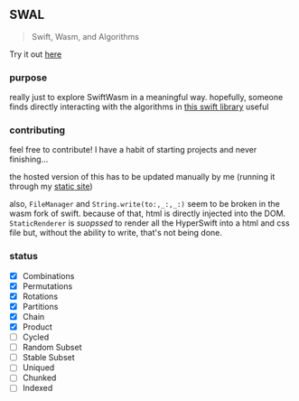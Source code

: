 ## SWAL

> Swift, Wasm, and Algorithms

Try it out [here](https://garrepi.dev/swal)

### purpose 

really just to explore SwiftWasm in a meaningful way. hopefully, someone finds directly interacting with the algorithms in [this swift library](https://github.com/apple/swift-algorithms) useful

### contributing

feel free to contribute! I have a habit of starting projects and never finishing... 

the hosted version of this has to be updated manually by me (running it through my [static site](https://github.com/johngarrett/johngarrett.github.io))

also, `FileManager` and `String.write(to:,_:,_:)` seem to be broken in the wasm fork of swift. because of that, html is directly injected into the DOM. `StaticRenderer` is _suopssed_ to render all the HyperSwift into a html and css file but, without the ability to write, that's not being done.

### status

- [X] Combinations  
- [X] Permutations  
- [X] Rotations  
- [X] Partitions  
- [X] Chain  
- [X] Product  
- [ ] Cycled  
- [ ] Random Subset  
- [ ] Stable Subset  
- [ ] Uniqued  
- [ ] Chunked  
- [ ] Indexed  
